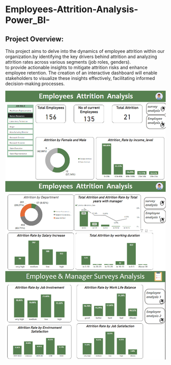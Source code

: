 # Employees-Attrition-Analysis-Power_BI-
## Project Overview:
This project aims to delve into the dynamics of employee attrition within our organization.by identifying the key drivers behind attrition and analyzing attrition rates across various segments (job roles, genders).  
to provide actionable insights to mitigate attrition risks and enhance employee retention. The creation of an interactive dashboard will enable stakeholders to visualize these insights effectively, facilitating informed decision-making processes.




![login](https://github.com/shoroukabdelraouf/Employees-Attrition-Analysis-Power_BI-/blob/aadb5591069d8cfc1acf80264ffdbc315ac5b3fc/Requirments/Employees%20Attrition.png)
![login](https://github.com/shoroukabdelraouf/Employees-Attrition-Analysis-Power_BI-/blob/8ccc6e9c3f1c91c836d11ce9fe373c1e3418a293/Requirments/Employees%20Attrition%202.png)
![login](https://github.com/shoroukabdelraouf/Employees-Attrition-Analysis-Power_BI-/blob/d2fb414e8f0961ffac1b3c0694b43d6ff51758be/Requirments/Employees%20Attrition%20survey.png)
